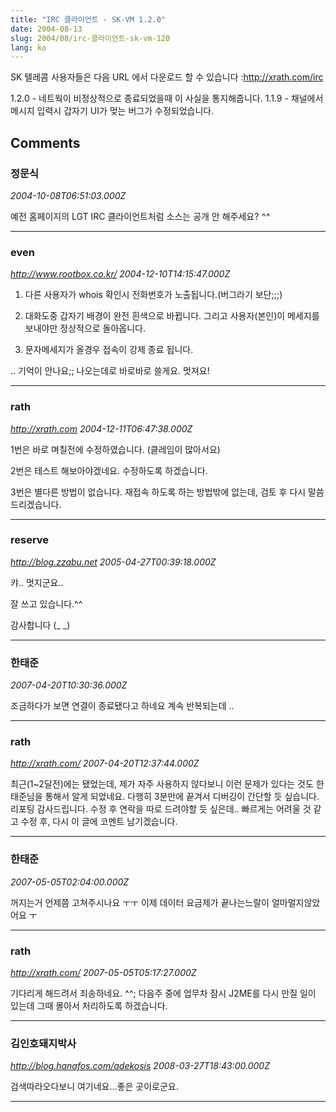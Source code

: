 ```yaml
---
title: "IRC 클라이언트 - SK-VM 1.2.0"
date: 2004-08-13
slug: 2004/08/irc-클라이언트-sk-vm-120
lang: ko
---
```


SK 텔레콤 사용자들은 다음 URL 에서 다운로드 할 수 있습니다 :http://xrath.com/irc

1.2.0 - 네트웍이 비정상적으로 종료되었을때 이 사실을 통지해줍니다.
1.1.9 - 채널에서 메시지 입력시 갑자기 UI가 멎는 버그가 수정되었습니다.

## Comments

### 정문식
*2004-10-08T06:51:03.000Z*

예전 홈페이지의 LGT IRC 클라이언트처럼 소스는 공개 안 해주세요? *^^*

---

### even
*http://www.rootbox.co.kr/*
*2004-12-10T14:15:47.000Z*

1. 다른 사용자가 whois 확인시 전화번호가 노출됩니다.(버그라기 보단;;;)

2. 대화도중 갑자기 배경이 완전 흰색으로 바뀝니다. 그리고 사용자(본인)이 메세지를 보내야만 정상적으로 돌아옵니다.

3. 문자메세지가 올경우 접속이 강제 종료 됩니다.

.. 기억이 안나요;; 나오는데로 바로바로 쓸게요. 멋져요!

---

### rath
*http://xrath.com*
*2004-12-11T06:47:38.000Z*

1번은 바로 며칠전에 수정하였습니다. (클레임이 많아서요)

2번은 테스트 해보아야겠네요. 수정하도록 하겠습니다.

3번은 별다른 방법이 없습니다. 재접속 하도록 하는 방법밖에 없는데, 검토 후 다시 말씀드리겠습니다.

---

### reserve
*http://blog.zzabu.net*
*2005-04-27T00:39:18.000Z*

캬.. 멋지군요..

잘 쓰고 있습니다.^^

감사합니다 (_ _)

---

### 한태준
*2007-04-20T10:30:36.000Z*

조금하다가 보면 연결이 종료됐다고 하네요 계속 반복되는데 ..

---

### rath
*http://xrath.com/*
*2007-04-20T12:37:44.000Z*

최근(1~2달전)에는 됐었는데, 제가 자주 사용하지 않다보니 이런 문제가 있다는 것도 한태준님을 통해서 알게 되었네요.
다행히 3분만에 끝겨서 디버깅이 간단할 듯 싶습니다.
리포팅 감사드립니다. 수정 후 연락을 따로 드려야할 듯 싶은데.. 
빠르게는 어려울 것 같고 수정 후, 다시 이 글에 코멘트 남기겠습니다.

---

### 한태준
*2007-05-05T02:04:00.000Z*

꺼지는거  언제쯤  고쳐주시나요 ㅜㅜ 이제  데이터  요금제가  끝나는느랄이  얼마멀지않았어요 ㅜ

---

### rath
*http://xrath.com/*
*2007-05-05T05:17:27.000Z*

기다리게 해드려서 죄송하네요. ^^;
다음주 중에 업무차 잠시 J2ME를 다시 만질 일이 있는데 그때 몰아서 처리하도록 하겠습니다.

---

### 김인호돼지박사
*http://blog.hanafos.com/adekosis*
*2008-03-27T18:43:00.000Z*

검색따라오다보니 여기네요...좋은 곳이로군요.

---

